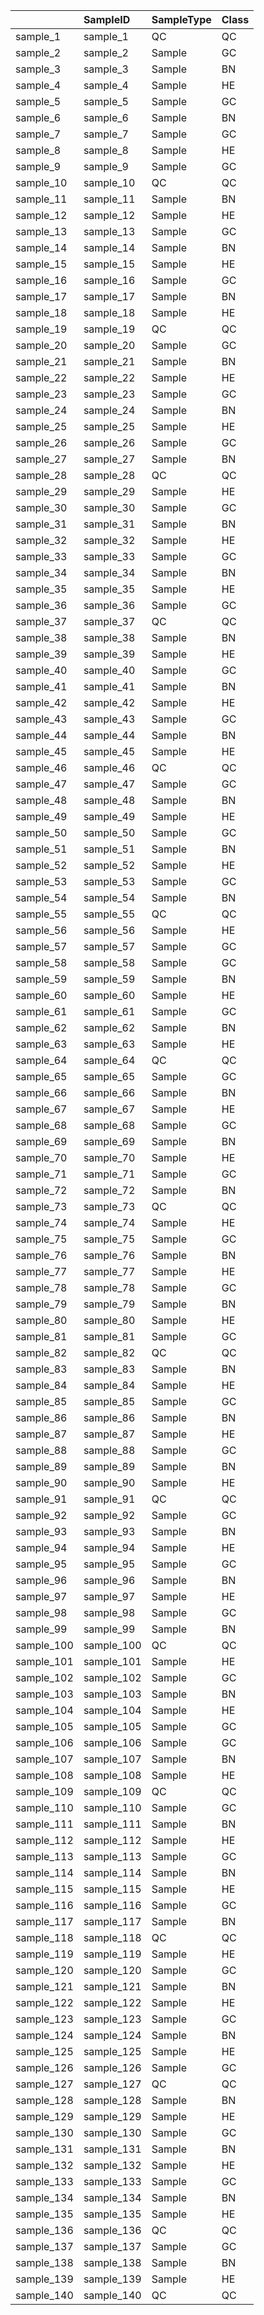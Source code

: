 |           |SampleID   |SampleType |Class |
|:----------|:----------|:----------|:-----|
|sample_1   |sample_1   |QC         |QC    |
|sample_2   |sample_2   |Sample     |GC    |
|sample_3   |sample_3   |Sample     |BN    |
|sample_4   |sample_4   |Sample     |HE    |
|sample_5   |sample_5   |Sample     |GC    |
|sample_6   |sample_6   |Sample     |BN    |
|sample_7   |sample_7   |Sample     |GC    |
|sample_8   |sample_8   |Sample     |HE    |
|sample_9   |sample_9   |Sample     |GC    |
|sample_10  |sample_10  |QC         |QC    |
|sample_11  |sample_11  |Sample     |BN    |
|sample_12  |sample_12  |Sample     |HE    |
|sample_13  |sample_13  |Sample     |GC    |
|sample_14  |sample_14  |Sample     |BN    |
|sample_15  |sample_15  |Sample     |HE    |
|sample_16  |sample_16  |Sample     |GC    |
|sample_17  |sample_17  |Sample     |BN    |
|sample_18  |sample_18  |Sample     |HE    |
|sample_19  |sample_19  |QC         |QC    |
|sample_20  |sample_20  |Sample     |GC    |
|sample_21  |sample_21  |Sample     |BN    |
|sample_22  |sample_22  |Sample     |HE    |
|sample_23  |sample_23  |Sample     |GC    |
|sample_24  |sample_24  |Sample     |BN    |
|sample_25  |sample_25  |Sample     |HE    |
|sample_26  |sample_26  |Sample     |GC    |
|sample_27  |sample_27  |Sample     |BN    |
|sample_28  |sample_28  |QC         |QC    |
|sample_29  |sample_29  |Sample     |HE    |
|sample_30  |sample_30  |Sample     |GC    |
|sample_31  |sample_31  |Sample     |BN    |
|sample_32  |sample_32  |Sample     |HE    |
|sample_33  |sample_33  |Sample     |GC    |
|sample_34  |sample_34  |Sample     |BN    |
|sample_35  |sample_35  |Sample     |HE    |
|sample_36  |sample_36  |Sample     |GC    |
|sample_37  |sample_37  |QC         |QC    |
|sample_38  |sample_38  |Sample     |BN    |
|sample_39  |sample_39  |Sample     |HE    |
|sample_40  |sample_40  |Sample     |GC    |
|sample_41  |sample_41  |Sample     |BN    |
|sample_42  |sample_42  |Sample     |HE    |
|sample_43  |sample_43  |Sample     |GC    |
|sample_44  |sample_44  |Sample     |BN    |
|sample_45  |sample_45  |Sample     |HE    |
|sample_46  |sample_46  |QC         |QC    |
|sample_47  |sample_47  |Sample     |GC    |
|sample_48  |sample_48  |Sample     |BN    |
|sample_49  |sample_49  |Sample     |HE    |
|sample_50  |sample_50  |Sample     |GC    |
|sample_51  |sample_51  |Sample     |BN    |
|sample_52  |sample_52  |Sample     |HE    |
|sample_53  |sample_53  |Sample     |GC    |
|sample_54  |sample_54  |Sample     |BN    |
|sample_55  |sample_55  |QC         |QC    |
|sample_56  |sample_56  |Sample     |HE    |
|sample_57  |sample_57  |Sample     |GC    |
|sample_58  |sample_58  |Sample     |GC    |
|sample_59  |sample_59  |Sample     |BN    |
|sample_60  |sample_60  |Sample     |HE    |
|sample_61  |sample_61  |Sample     |GC    |
|sample_62  |sample_62  |Sample     |BN    |
|sample_63  |sample_63  |Sample     |HE    |
|sample_64  |sample_64  |QC         |QC    |
|sample_65  |sample_65  |Sample     |GC    |
|sample_66  |sample_66  |Sample     |BN    |
|sample_67  |sample_67  |Sample     |HE    |
|sample_68  |sample_68  |Sample     |GC    |
|sample_69  |sample_69  |Sample     |BN    |
|sample_70  |sample_70  |Sample     |HE    |
|sample_71  |sample_71  |Sample     |GC    |
|sample_72  |sample_72  |Sample     |BN    |
|sample_73  |sample_73  |QC         |QC    |
|sample_74  |sample_74  |Sample     |HE    |
|sample_75  |sample_75  |Sample     |GC    |
|sample_76  |sample_76  |Sample     |BN    |
|sample_77  |sample_77  |Sample     |HE    |
|sample_78  |sample_78  |Sample     |GC    |
|sample_79  |sample_79  |Sample     |BN    |
|sample_80  |sample_80  |Sample     |HE    |
|sample_81  |sample_81  |Sample     |GC    |
|sample_82  |sample_82  |QC         |QC    |
|sample_83  |sample_83  |Sample     |BN    |
|sample_84  |sample_84  |Sample     |HE    |
|sample_85  |sample_85  |Sample     |GC    |
|sample_86  |sample_86  |Sample     |BN    |
|sample_87  |sample_87  |Sample     |HE    |
|sample_88  |sample_88  |Sample     |GC    |
|sample_89  |sample_89  |Sample     |BN    |
|sample_90  |sample_90  |Sample     |HE    |
|sample_91  |sample_91  |QC         |QC    |
|sample_92  |sample_92  |Sample     |GC    |
|sample_93  |sample_93  |Sample     |BN    |
|sample_94  |sample_94  |Sample     |HE    |
|sample_95  |sample_95  |Sample     |GC    |
|sample_96  |sample_96  |Sample     |BN    |
|sample_97  |sample_97  |Sample     |HE    |
|sample_98  |sample_98  |Sample     |GC    |
|sample_99  |sample_99  |Sample     |BN    |
|sample_100 |sample_100 |QC         |QC    |
|sample_101 |sample_101 |Sample     |HE    |
|sample_102 |sample_102 |Sample     |GC    |
|sample_103 |sample_103 |Sample     |BN    |
|sample_104 |sample_104 |Sample     |HE    |
|sample_105 |sample_105 |Sample     |GC    |
|sample_106 |sample_106 |Sample     |GC    |
|sample_107 |sample_107 |Sample     |BN    |
|sample_108 |sample_108 |Sample     |HE    |
|sample_109 |sample_109 |QC         |QC    |
|sample_110 |sample_110 |Sample     |GC    |
|sample_111 |sample_111 |Sample     |BN    |
|sample_112 |sample_112 |Sample     |HE    |
|sample_113 |sample_113 |Sample     |GC    |
|sample_114 |sample_114 |Sample     |BN    |
|sample_115 |sample_115 |Sample     |HE    |
|sample_116 |sample_116 |Sample     |GC    |
|sample_117 |sample_117 |Sample     |BN    |
|sample_118 |sample_118 |QC         |QC    |
|sample_119 |sample_119 |Sample     |HE    |
|sample_120 |sample_120 |Sample     |GC    |
|sample_121 |sample_121 |Sample     |BN    |
|sample_122 |sample_122 |Sample     |HE    |
|sample_123 |sample_123 |Sample     |GC    |
|sample_124 |sample_124 |Sample     |BN    |
|sample_125 |sample_125 |Sample     |HE    |
|sample_126 |sample_126 |Sample     |GC    |
|sample_127 |sample_127 |QC         |QC    |
|sample_128 |sample_128 |Sample     |BN    |
|sample_129 |sample_129 |Sample     |HE    |
|sample_130 |sample_130 |Sample     |GC    |
|sample_131 |sample_131 |Sample     |BN    |
|sample_132 |sample_132 |Sample     |HE    |
|sample_133 |sample_133 |Sample     |GC    |
|sample_134 |sample_134 |Sample     |BN    |
|sample_135 |sample_135 |Sample     |HE    |
|sample_136 |sample_136 |QC         |QC    |
|sample_137 |sample_137 |Sample     |GC    |
|sample_138 |sample_138 |Sample     |BN    |
|sample_139 |sample_139 |Sample     |HE    |
|sample_140 |sample_140 |QC         |QC    |

